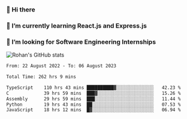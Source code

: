 ### 👋 Hi there 

<!--
**rohznmdev/rohznmdev** is a ✨ _special_ ✨ repository because its `README.md` (this file) appears on your GitHub profile.

Here are some ideas to get you started:

- 🔭 I’m currently working on ...
- 🌱 I’m currently learning Ruby and Ruby on Rails
- 👯 I’m looking to collaborate on ...
- 🤔 I’m looking for help with ...
- 💬 Ask me about ...
- 📫 How to reach me: ...
- 😄 Pronouns: ...
- ⚡ Fun fact: ...
-->
### 🌱 I’m currently learning React.js and Express.js
### 🤔 I’m looking for Software Engineering Internships
![Rohan's GitHub stats](https://github-readme-stats.vercel.app/api?username=rohznmdev&theme=dark&show_icons=true)

<!--START_SECTION:waka-->

```txt
From: 22 August 2022 - To: 06 August 2023

Total Time: 262 hrs 9 mins

TypeScript    110 hrs 43 mins ██████████▓░░░░░░░░░░░░░░   42.23 %
C             39 hrs 59 mins  ███▓░░░░░░░░░░░░░░░░░░░░░   15.26 %
Assembly      29 hrs 59 mins  ███░░░░░░░░░░░░░░░░░░░░░░   11.44 %
Python        19 hrs 43 mins  ██░░░░░░░░░░░░░░░░░░░░░░░   07.53 %
JavaScript    18 hrs 12 mins  █▓░░░░░░░░░░░░░░░░░░░░░░░   06.94 %
```

<!--END_SECTION:waka-->
